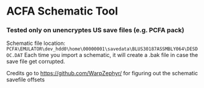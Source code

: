 # ACFA Schematic Tool

### Tested only on unencryptes US save files (e.g. PCFA pack)

Schematic file location: `PCFA\EMULATOR\dev_hdd0\home\00000001\savedata\BLUS30187ASSMBLY064\DESDOC.DAT`
Each time you import a schematic, it will create a .bak file in case the save file get corrupted.

Credits go to https://github.com/WarpZephyr/ for figuring out the schematic savefile offsets 